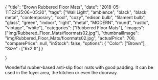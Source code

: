 {
    "title": "Brown Rubbered Floor Mats",
    "date": "2018-05-11T22:35:06+05:30",
    "tags": ["Wall Light", "ambience", "black", "black metal", "contemporary", "cool", "cozy", "edison bulb", "filament bulb", "glass", "green", "indoor", "light", "metal", "MODERN", "round", "rustic", "vintage", "white"],
    "categories": ["Rubbered Floor Mats"],
    "images": ["img/Rubbered_Floor_Mats/floormats02.jpg"],
    "thumbnailImage": "img/Rubbered_Floor_Mats/floormats02.jpg",
    "actualPrice": 700,
    "comparePrice": null,
    "inStock": false,
    "options": {
            "Color": ["Brown"],
            "Size" : ["6x2 ft"]
    }
    
}

Wonderful rubber-based anti-slip floor mats with good padding. It can be used in the foyer area, the kitchen or even the doorway.